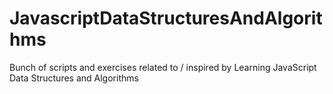 # JavascriptDataStructuresAndAlgorithms
Bunch of scripts and exercises related to / inspired by Learning JavaScript Data Structures and Algorithms
